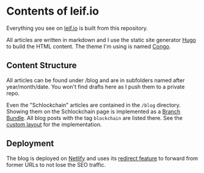 # Contents of leif.io

Everything you see on [leif.io](https://leif.io) is built from this repository.

All articles are written in markdown and I use the static site generator [Hugo](https://gohugo.io) to build the HTML content. The theme I'm using is named [Congo](https://jpanther.github.io/congo/).

## Content Structure

All articles can be found under /blog and are in subfolders named after year/month/date. You won't find drafts here as I push them to a private repo.

Even the "Schlockchain" articles are contained in the `/blog` directory. Showing them on the Schlockchain page is implemented as a [Branch Bundle](https://gohugo.io/content-management/page-bundles/#branch-bundles). All blog posts with the tag `blockchain` are listed there. See the [custom layout](layouts/schlockchain/list.html) for the implementation.

## Deployment

The blog is deployed on [Netlify](https://www.netlify.com) and uses its [redirect feature](https://www.netlify.com) to forward from former URLs to not lose the SEO traffic.
